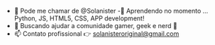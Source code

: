 - 👋 Pode me chamar de @Solanister
-🌱 Aprendendo no momento ... Python, JS, HTML5, CSS, APP development!
- 💞️ Buscando ajudar a comunidade gamer, geek e nerd 🖖
- 📫 Contato profissional 👉 solanisteroriginal@gmail.com

<!---
Solanister/Solanister is a ✨ special ✨ repository because its `README.md` (this file) appears on your GitHub profile.
You can click the Preview link to take a look at your changes.
--->
